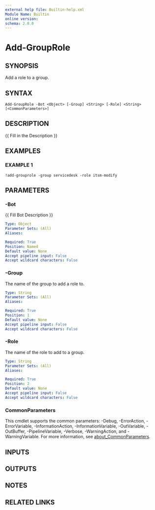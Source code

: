 ```yaml
---
external help file: Builtin-help.xml
Module Name: Builtin
online version:
schema: 2.0.0
---
```


# Add-GroupRole

## SYNOPSIS
Add a role to a group.

## SYNTAX

```
Add-GroupRole -Bot <Object> [-Group] <String> [-Role] <String> [<CommonParameters>]
```

## DESCRIPTION
{{ Fill in the Description }}

## EXAMPLES

### EXAMPLE 1
```
!add-grouprole -group servicedesk -role itsm-modify
```

## PARAMETERS

### -Bot
{{ Fill Bot Description }}

```yaml
Type: Object
Parameter Sets: (All)
Aliases:

Required: True
Position: Named
Default value: None
Accept pipeline input: False
Accept wildcard characters: False
```

### -Group
The name of the group to add a role to.

```yaml
Type: String
Parameter Sets: (All)
Aliases:

Required: True
Position: 1
Default value: None
Accept pipeline input: False
Accept wildcard characters: False
```

### -Role
The name of the role to add to a group.

```yaml
Type: String
Parameter Sets: (All)
Aliases:

Required: True
Position: 2
Default value: None
Accept pipeline input: False
Accept wildcard characters: False
```

### CommonParameters
This cmdlet supports the common parameters: -Debug, -ErrorAction, -ErrorVariable, -InformationAction, -InformationVariable, -OutVariable, -OutBuffer, -PipelineVariable, -Verbose, -WarningAction, and -WarningVariable. For more information, see [about_CommonParameters](http://go.microsoft.com/fwlink/?LinkID=113216).

## INPUTS

## OUTPUTS

## NOTES

## RELATED LINKS
